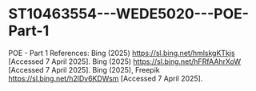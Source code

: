 # ST10463554---WEDE5020---POE-Part-1
POE - Part 1
References:
Bing (2025) https://sl.bing.net/hmlskgKTkjs [Accessed 7 April 2025].
Bing (2025) https://sl.bing.net/hFRfAAhrXoW [Accessed 7 April 2025].
Bing (2025), Freepik https://sl.bing.net/h2lDv6KDWsm [Accessed 7 April 2025].
